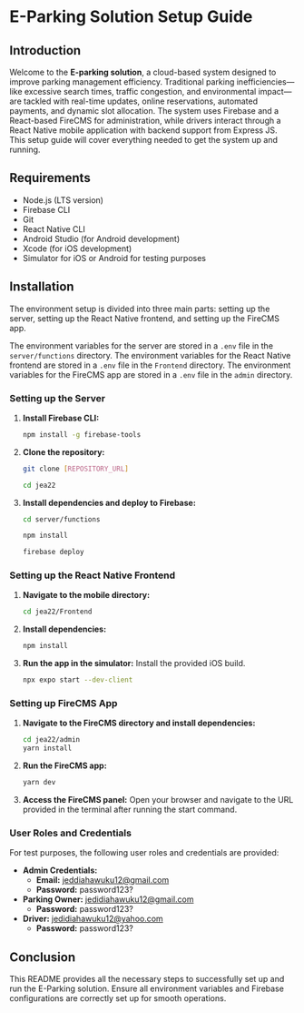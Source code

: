# E-Parking Solution Setup Guide

## Introduction

Welcome to the **E-parking solution**, a cloud-based system designed to improve parking management efficiency. Traditional parking inefficiencies—like excessive search times, traffic congestion, and environmental impact—are tackled with real-time updates, online reservations, automated payments, and dynamic slot allocation. The system uses Firebase and a React-based FireCMS for administration, while drivers interact through a React Native mobile application with backend support from Express JS. This setup guide will cover everything needed to get the system up and running.

## Requirements

- Node.js (LTS version)
- Firebase CLI
- Git
- React Native CLI
- Android Studio (for Android development)
- Xcode (for iOS development)
- Simulator for iOS or Android for testing purposes

## Installation

The environment setup is divided into three main parts: setting up the server, setting up the React Native frontend, and setting up the FireCMS app.

The environment variables for the server are stored in a `.env` file in the `server/functions` directory.
The environment variables for the React Native frontend are stored in a `.env` file in the `Frontend` directory.
The environment variables for the FireCMS app are stored in a `.env` file in the `admin` directory.

### Setting up the Server

1. **Install Firebase CLI:**
   ```bash
   npm install -g firebase-tools
   ```
2. **Clone the repository:**

   ```bash
   git clone [REPOSITORY_URL]

   cd jea22
   ```

3. **Install dependencies and deploy to Firebase:**

   ```bash
   cd server/functions

   npm install

   firebase deploy
   ```

### Setting up the React Native Frontend

1. **Navigate to the mobile directory:**

   ```bash
   cd jea22/Frontend
   ```

2. **Install dependencies:**

   ```bash
   npm install
   ```

3. **Run the app in the simulator:**
   Install the provided iOS build.
   ```bash
   npx expo start --dev-client
   ```

### Setting up FireCMS App

1. **Navigate to the FireCMS directory and install dependencies:**

   ```bash
   cd jea22/admin
   yarn install
   ```

2. **Run the FireCMS app:**

   ```bash
   yarn dev
   ```

3. **Access the FireCMS panel:**
   Open your browser and navigate to the URL provided in the terminal after running the start command.

### User Roles and Credentials

For test purposes, the following user roles and credentials are provided:

- **Admin Credentials:**
  - **Email:** jeddiahawuku12@gmail.com
  - **Password:** password123?
- **Parking Owner:** jedidiahawuku12@gmail.com
  - **Password:** password123?
- **Driver:** jedidiahawuku12@yahoo.com
  - **Password:** password123?

## Conclusion

This README provides all the necessary steps to successfully set up and run the E-Parking solution. Ensure all environment variables and Firebase configurations are correctly set up for smooth operations.
